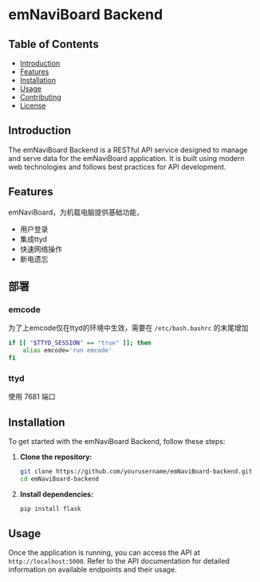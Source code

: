 # emNaviBoard Backend
## Table of Contents

- [Introduction](#introduction)
- [Features](#features)
- [Installation](#installation)
- [Usage](#usage)
- [Contributing](#contributing)
- [License](#license)

## Introduction

The emNaviBoard Backend is a RESTful API service designed to manage and serve data for the emNaviBoard application. It is built using modern web technologies and follows best practices for API development.

## Features

emNaviBoard，为机载电脑提供基础功能，
- 用户登录
- 集成ttyd
- 快速网络操作
- 断电遗忘

## 部署

### emcode

为了上emcode仅在ttyd的环境中生效，需要在 `/etc/bash.bashrc` 的末尾增加
```bash
if [[ "$TTYD_SESSION" == "true" ]]; then
    alias emcode='run emcode'
fi
```

### ttyd 
使用 7681 端口 


## Installation

To get started with the emNaviBoard Backend, follow these steps:

1. **Clone the repository:**
    ```bash
    git clone https://github.com/yourusername/emNaviBoard-backend.git
    cd emNaviBoard-backend
    ```

2. **Install dependencies:**
    ```bash
    pip install flask
    ```

## Usage

Once the application is running, you can access the API at `http://localhost:5000`. Refer to the API documentation for detailed information on available endpoints and their usage.